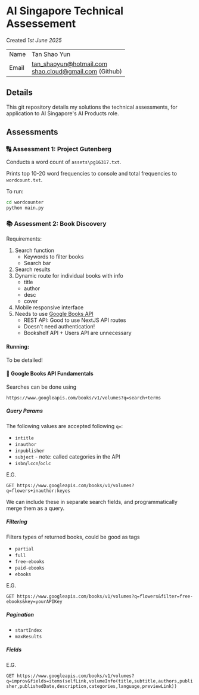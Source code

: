 # AI Singapore Technical Assessement
Created _1st June 2025_

|||
|---|---|
|Name|Tan Shao Yun|
|Email|tan_shaoyun@hotmail.com<br/>shao.cloud@gmail.com (Github)|

## Details
This git repository details my solutions the technical assessments, for application to AI Singapore's AI Products role.

## Assessments

### 🔠 Assessment 1: Project Gutenberg

Conducts a word count of `assets\pg16317.txt`.

Prints top 10-20 word frequencies to console and total frequencies to `wordcount.txt`.

To run:
```bash
cd wordcounter
python main.py
```

### :books: Assessment 2: Book Discovery

Requirements:
1. Search function
    - Keywords to filter books
    - Search bar
2. Search results
3. Dynamic route for individual books with info
    - title
    - author
    - desc
    - cover
4. Mobile responsive interface
5. Needs to use [Google Books API](https://developers.google.com/books/docs/overview)
   - REST API: Good to use NextJS API routes
   - Doesn't need authentication!
   - Bookshelf API + Users API are unnecessary

#### Running:

To be detailed!

#### :book: Google Books API Fundamentals

Searches can be done using

`https://www.googleapis.com/books/v1/volumes?q=search+terms`

##### Query Params

The following values are accepted following `q=`:

- `intitle`
- `inauthor`
- `inpublisher`
- `subject` - note: called categories in the API
- `isbn`/`lccn`/`oclc`

E.G.

```GET https://www.googleapis.com/books/v1/volumes?q=flowers+inauthor:keyes```

We can include these in separate search fields, and programmatically merge them as a query.

##### Filtering

Filters types of returned books, could be good as tags

- `partial`
- `full`
- `free-ebooks`
- `paid-ebooks`
- `ebooks`

E.G.

```GET https://www.googleapis.com/books/v1/volumes?q=flowers&filter=free-ebooks&key=yourAPIKey```

##### Pagination
- `startIndex`
- `maxResults`

##### Fields

E.G.

```GET https://www.googleapis.com/books/v1/volumes?q=improv&fields=items(selfLink,volumeInfo(title,subtitle,authors,publisher,publishedDate,description,categories,language,previewLink))```
